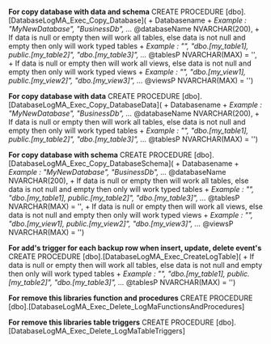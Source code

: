 **For copy database with data and schema**
CREATE PROCEDURE [dbo].[DatabaseLogMA_Exec_Copy_Database](
	+ Databasename
	+ *Example : "MyNewDatabase", "BusinessDb", ...*
	@databaseName NVARCHAR(200), 
	+ If data is null or empty then will work all tables, else data is not null and empty then only will work typed tables
	+ *Example : "", "dbo.[my_table1], public.[my_table2]", "dbo.[my_table3]", ...*
	@tablesP NVARCHAR(MAX) = '',
	+ If data is null or empty then will work all views, else data is not null and empty then only will work typed views
	+ *Example : "", "dbo.[my_view1], public.[my_view2]", "dbo.[my_view3]", ...*
	@viewsP NVARCHAR(MAX) = '')
	
**For copy database with data**
CREATE PROCEDURE [dbo].[DatabaseLogMA_Exec_Copy_DatabaseData](
	+ Databasename
	+ *Example : "MyNewDatabase", "BusinessDb", ...*
	@databaseName NVARCHAR(200), 
	+ If data is null or empty then will work all tables, else data is not null and empty then only will work typed tables
	+ *Example : "", "dbo.[my_table1], public.[my_table2]", "dbo.[my_table3]", ...*
	@tablesP NVARCHAR(MAX) = '')
	
**For copy database with schema**
CREATE PROCEDURE [dbo].[DatabaseLogMA_Exec_Copy_DatabaseSchema](
	+ Databasename
	+ *Example : "MyNewDatabase", "BusinessDb", ...*
	@databaseName NVARCHAR(200), 
	+ If data is null or empty then will work all tables, else data is not null and empty then only will work typed tables
	+ *Example : "", "dbo.[my_table1], public.[my_table2]", "dbo.[my_table3]", ...*
	@tablesP NVARCHAR(MAX) = '',
	+ If data is null or empty then will work all views, else data is not null and empty then only will work typed views
	+ *Example : "", "dbo.[my_view1], public.[my_view2]", "dbo.[my_view3]", ...*
	@viewsP NVARCHAR(MAX) = '')
	
**For add's trigger for each backup row when insert, update, delete event's**
CREATE PROCEDURE [dbo].[DatabaseLogMA_Exec_CreateLogTable](
	+ If data is null or empty then will work all tables, else data is not null and empty then only will work typed tables
	+ *Example : "", "dbo.[my_table1], public.[my_table2]", "dbo.[my_table3]", ...*
	@tablesP NVARCHAR(MAX) = '')
	
**For remove this libraries function and procedures**
CREATE PROCEDURE [dbo].[DatabaseLogMA_Exec_Delete_LogMaFunctionsAndProcedures]

**For remove this libraries table triggers**
CREATE PROCEDURE [dbo].[DatabaseLogMA_Exec_Delete_LogMaTableTriggers]